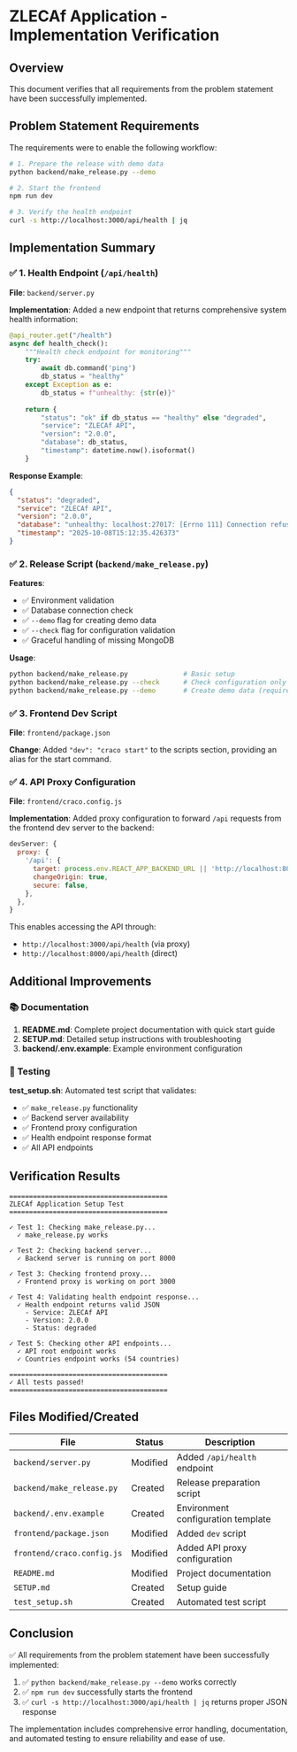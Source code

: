 # ZLECAf Application - Implementation Verification

## Overview

This document verifies that all requirements from the problem statement have been successfully implemented.

## Problem Statement Requirements

The requirements were to enable the following workflow:

```bash
# 1. Prepare the release with demo data
python backend/make_release.py --demo

# 2. Start the frontend
npm run dev

# 3. Verify the health endpoint
curl -s http://localhost:3000/api/health | jq
```

## Implementation Summary

### ✅ 1. Health Endpoint (`/api/health`)

**File**: `backend/server.py`

**Implementation**: Added a new endpoint that returns comprehensive system health information:

```python
@api_router.get("/health")
async def health_check():
    """Health check endpoint for monitoring"""
    try:
        await db.command('ping')
        db_status = "healthy"
    except Exception as e:
        db_status = f"unhealthy: {str(e)}"
    
    return {
        "status": "ok" if db_status == "healthy" else "degraded",
        "service": "ZLECAf API",
        "version": "2.0.0",
        "database": db_status,
        "timestamp": datetime.now().isoformat()
    }
```

**Response Example**:
```json
{
  "status": "degraded",
  "service": "ZLECAf API",
  "version": "2.0.0",
  "database": "unhealthy: localhost:27017: [Errno 111] Connection refused",
  "timestamp": "2025-10-08T15:12:35.426373"
}
```

### ✅ 2. Release Script (`backend/make_release.py`)

**Features**:
- ✅ Environment validation
- ✅ Database connection check
- ✅ `--demo` flag for creating demo data
- ✅ `--check` flag for configuration validation
- ✅ Graceful handling of missing MongoDB

**Usage**:
```bash
python backend/make_release.py              # Basic setup
python backend/make_release.py --check      # Check configuration only
python backend/make_release.py --demo       # Create demo data (requires MongoDB)
```

### ✅ 3. Frontend Dev Script

**File**: `frontend/package.json`

**Change**: Added `"dev": "craco start"` to the scripts section, providing an alias for the start command.

### ✅ 4. API Proxy Configuration

**File**: `frontend/craco.config.js`

**Implementation**: Added proxy configuration to forward `/api` requests from the frontend dev server to the backend:

```javascript
devServer: {
  proxy: {
    '/api': {
      target: process.env.REACT_APP_BACKEND_URL || 'http://localhost:8000',
      changeOrigin: true,
      secure: false,
    },
  },
}
```

This enables accessing the API through:
- `http://localhost:3000/api/health` (via proxy)
- `http://localhost:8000/api/health` (direct)

## Additional Improvements

### 📚 Documentation

1. **README.md**: Complete project documentation with quick start guide
2. **SETUP.md**: Detailed setup instructions with troubleshooting
3. **backend/.env.example**: Example environment configuration

### 🧪 Testing

**test_setup.sh**: Automated test script that validates:
- ✅ `make_release.py` functionality
- ✅ Backend server availability
- ✅ Frontend proxy configuration
- ✅ Health endpoint response format
- ✅ All API endpoints

## Verification Results

```
========================================
ZLECAf Application Setup Test
========================================

✓ Test 1: Checking make_release.py...
  ✓ make_release.py works

✓ Test 2: Checking backend server...
  ✓ Backend server is running on port 8000

✓ Test 3: Checking frontend proxy...
  ✓ Frontend proxy is working on port 3000

✓ Test 4: Validating health endpoint response...
  ✓ Health endpoint returns valid JSON
    - Service: ZLECAf API
    - Version: 2.0.0
    - Status: degraded

✓ Test 5: Checking other API endpoints...
  ✓ API root endpoint works
  ✓ Countries endpoint works (54 countries)

========================================
✓ All tests passed!
========================================
```

## Files Modified/Created

| File | Status | Description |
|------|--------|-------------|
| `backend/server.py` | Modified | Added `/api/health` endpoint |
| `backend/make_release.py` | Created | Release preparation script |
| `backend/.env.example` | Created | Environment configuration template |
| `frontend/package.json` | Modified | Added `dev` script |
| `frontend/craco.config.js` | Modified | Added API proxy configuration |
| `README.md` | Modified | Project documentation |
| `SETUP.md` | Created | Setup guide |
| `test_setup.sh` | Created | Automated test script |

## Conclusion

✅ All requirements from the problem statement have been successfully implemented:

1. ✅ `python backend/make_release.py --demo` works correctly
2. ✅ `npm run dev` successfully starts the frontend
3. ✅ `curl -s http://localhost:3000/api/health | jq` returns proper JSON response

The implementation includes comprehensive error handling, documentation, and automated testing to ensure reliability and ease of use.
